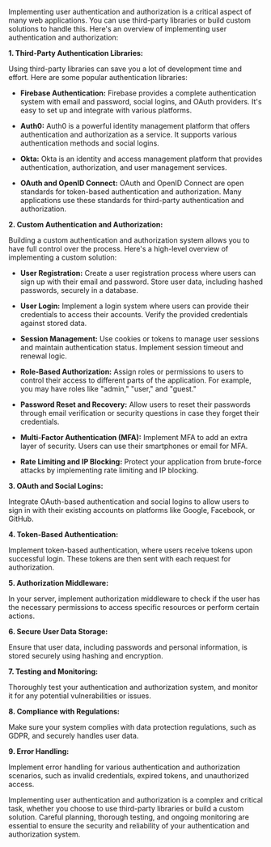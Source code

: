 Implementing user authentication and authorization is a critical aspect of many web applications. You can use third-party libraries or build custom solutions to handle this. Here's an overview of implementing user authentication and authorization:

**1. Third-Party Authentication Libraries:**

Using third-party libraries can save you a lot of development time and effort. Here are some popular authentication libraries:

- **Firebase Authentication:** Firebase provides a complete authentication system with email and password, social logins, and OAuth providers. It's easy to set up and integrate with various platforms.

- **Auth0:** Auth0 is a powerful identity management platform that offers authentication and authorization as a service. It supports various authentication methods and social logins.

- **Okta:** Okta is an identity and access management platform that provides authentication, authorization, and user management services.

- **OAuth and OpenID Connect:** OAuth and OpenID Connect are open standards for token-based authentication and authorization. Many applications use these standards for third-party authentication and authorization.

**2. Custom Authentication and Authorization:**

Building a custom authentication and authorization system allows you to have full control over the process. Here's a high-level overview of implementing a custom solution:

- **User Registration:** Create a user registration process where users can sign up with their email and password. Store user data, including hashed passwords, securely in a database.

- **User Login:** Implement a login system where users can provide their credentials to access their accounts. Verify the provided credentials against stored data.

- **Session Management:** Use cookies or tokens to manage user sessions and maintain authentication status. Implement session timeout and renewal logic.

- **Role-Based Authorization:** Assign roles or permissions to users to control their access to different parts of the application. For example, you may have roles like "admin," "user," and "guest."

- **Password Reset and Recovery:** Allow users to reset their passwords through email verification or security questions in case they forget their credentials.

- **Multi-Factor Authentication (MFA):** Implement MFA to add an extra layer of security. Users can use their smartphones or email for MFA.

- **Rate Limiting and IP Blocking:** Protect your application from brute-force attacks by implementing rate limiting and IP blocking.

**3. OAuth and Social Logins:**

Integrate OAuth-based authentication and social logins to allow users to sign in with their existing accounts on platforms like Google, Facebook, or GitHub.

**4. Token-Based Authentication:**

Implement token-based authentication, where users receive tokens upon successful login. These tokens are then sent with each request for authorization.

**5. Authorization Middleware:**

In your server, implement authorization middleware to check if the user has the necessary permissions to access specific resources or perform certain actions.

**6. Secure User Data Storage:**

Ensure that user data, including passwords and personal information, is stored securely using hashing and encryption.

**7. Testing and Monitoring:**

Thoroughly test your authentication and authorization system, and monitor it for any potential vulnerabilities or issues.

**8. Compliance with Regulations:**

Make sure your system complies with data protection regulations, such as GDPR, and securely handles user data.

**9. Error Handling:**

Implement error handling for various authentication and authorization scenarios, such as invalid credentials, expired tokens, and unauthorized access.

Implementing user authentication and authorization is a complex and critical task, whether you choose to use third-party libraries or build a custom solution. Careful planning, thorough testing, and ongoing monitoring are essential to ensure the security and reliability of your authentication and authorization system.